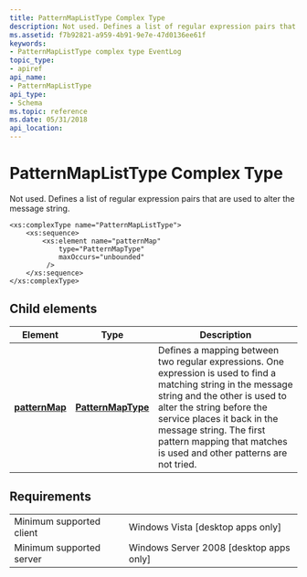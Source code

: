 ```yaml
---
title: PatternMapListType Complex Type
description: Not used. Defines a list of regular expression pairs that are used to alter the message string.
ms.assetid: f7b92821-a959-4b91-9e7e-47d0136ee61f
keywords:
- PatternMapListType complex type EventLog
topic_type:
- apiref
api_name:
- PatternMapListType
api_type:
- Schema
ms.topic: reference
ms.date: 05/31/2018
api_location: 
---
```


# PatternMapListType Complex Type

Not used. Defines a list of regular expression pairs that are used to alter the message string.

``` syntax
<xs:complexType name="PatternMapListType">
    <xs:sequence>
        <xs:element name="patternMap"
            type="PatternMapType"
            maxOccurs="unbounded"
         />
    </xs:sequence>
</xs:complexType>
```

## Child elements



| Element                                                                         | Type                                                                     | Description                                                                                                                                                                                                                                                                                                              |
|---------------------------------------------------------------------------------|--------------------------------------------------------------------------|--------------------------------------------------------------------------------------------------------------------------------------------------------------------------------------------------------------------------------------------------------------------------------------------------------------------------|
| [**patternMap**](eventmanifestschema-patternmap-patternmaplisttype-element.md) | [**PatternMapType**](eventmanifestschema-patternmaptype-complextype.md) | Defines a mapping between two regular expressions. One expression is used to find a matching string in the message string and the other is used to alter the string before the service places it back in the message string. The first pattern mapping that matches is used and other patterns are not tried.<br/> |



## Requirements



|                                     |                                                      |
|-------------------------------------|------------------------------------------------------|
| Minimum supported client<br/> | Windows Vista \[desktop apps only\]<br/>       |
| Minimum supported server<br/> | Windows Server 2008 \[desktop apps only\]<br/> |



 

 





